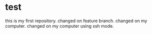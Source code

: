 # test
this is my first repository.
changed on feature branch.
changed on my computer.
changed on my computer using ssh mode.
